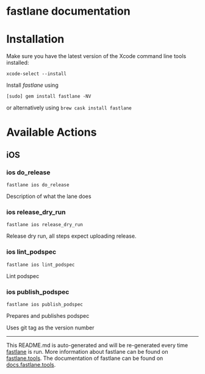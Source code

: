 fastlane documentation
================
# Installation

Make sure you have the latest version of the Xcode command line tools installed:

```
xcode-select --install
```

Install _fastlane_ using
```
[sudo] gem install fastlane -NV
```
or alternatively using `brew cask install fastlane`

# Available Actions
## iOS
### ios do_release
```
fastlane ios do_release
```
Description of what the lane does
### ios release_dry_run
```
fastlane ios release_dry_run
```
Release dry run, all steps expect uploading release.
### ios lint_podspec
```
fastlane ios lint_podspec
```
Lint podspec
### ios publish_podspec
```
fastlane ios publish_podspec
```
Prepares and publishes podspec

Uses git tag as the version number

----

This README.md is auto-generated and will be re-generated every time [fastlane](https://fastlane.tools) is run.
More information about fastlane can be found on [fastlane.tools](https://fastlane.tools).
The documentation of fastlane can be found on [docs.fastlane.tools](https://docs.fastlane.tools).
